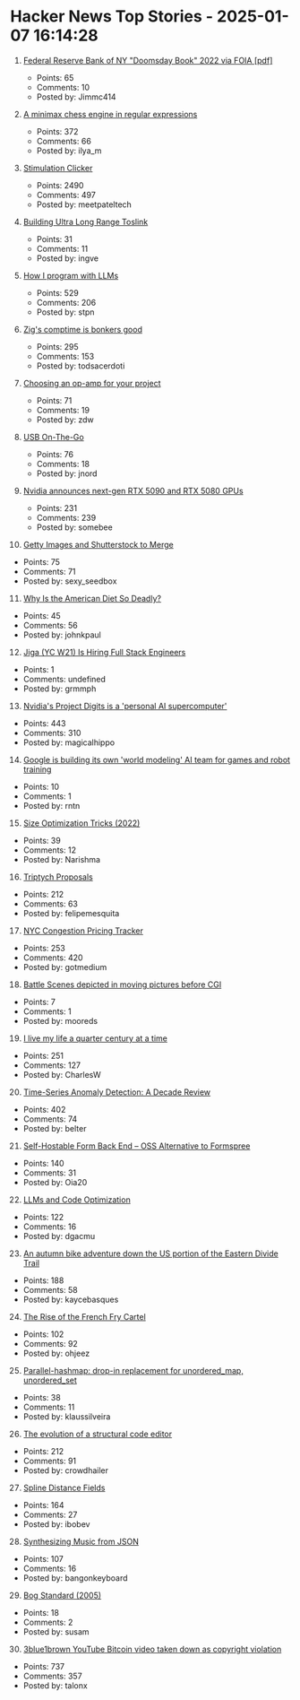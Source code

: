 # Hacker News Top Stories - 2025-01-07 16:14:28

1. [Federal Reserve Bank of NY "Doomsday Book" 2022 via FOIA [pdf]](https://www.crisesnotes.com/content/files/2023/12/NYFRB-2006.--Doomsday-Book--Searchable.pdf)
   - Points: 65
   - Comments: 10
   - Posted by: Jimmc414

2. [A minimax chess engine in regular expressions](https://nicholas.carlini.com/writing/2025/regex-chess.html)
   - Points: 372
   - Comments: 66
   - Posted by: ilya_m

3. [Stimulation Clicker](https://neal.fun/stimulation-clicker/)
   - Points: 2490
   - Comments: 497
   - Posted by: meetpateltech

4. [Building Ultra Long Range Toslink](https://blog.benjojo.co.uk/post/sfp-experiment-ultra-long-range-toslink)
   - Points: 31
   - Comments: 11
   - Posted by: ingve

5. [How I program with LLMs](https://crawshaw.io/blog/programming-with-llms)
   - Points: 529
   - Comments: 206
   - Posted by: stpn

6. [Zig's comptime is bonkers good](https://www.scottredig.com/blog/bonkers_comptime/)
   - Points: 295
   - Comments: 153
   - Posted by: todsacerdoti

7. [Choosing an op-amp for your project](https://lcamtuf.substack.com/p/choosing-an-op-amp-for-your-project)
   - Points: 71
   - Comments: 19
   - Posted by: zdw

8. [USB On-The-Go](https://computer.rip/2024-01-06-usb-on-the-go.html)
   - Points: 76
   - Comments: 18
   - Posted by: jnord

9. [Nvidia announces next-gen RTX 5090 and RTX 5080 GPUs](https://www.theverge.com/2025/1/6/24337396/nvidia-rtx-5080-5090-5070-ti-5070-price-release-date)
   - Points: 231
   - Comments: 239
   - Posted by: somebee

10. [Getty Images and Shutterstock to Merge](https://newsroom.gettyimages.com/en/getty-images/getty-images-and-shutterstock-to-merge-creating-a-premier-visual-content-company)
   - Points: 75
   - Comments: 71
   - Posted by: sexy_seedbox

11. [Why Is the American Diet So Deadly?](https://www.newyorker.com/magazine/2024/01/13/why-is-the-american-diet-so-deadly)
   - Points: 45
   - Comments: 56
   - Posted by: johnkpaul

12. [Jiga (YC W21) Is Hiring Full Stack Engineers](https://www.ycombinator.com/companies/jiga/jobs/KMtdgpo-remote-full-stack-engineer-react-node-mongo)
   - Points: 1
   - Comments: undefined
   - Posted by: grmmph

13. [Nvidia's Project Digits is a 'personal AI supercomputer'](https://techcrunch.com/2025/01/06/nvidias-project-digits-is-a-personal-ai-computer/)
   - Points: 443
   - Comments: 310
   - Posted by: magicalhippo

14. [Google is building its own 'world modeling' AI team for games and robot training](https://www.theverge.com/2025/1/7/24338053/google-deepmind-world-modeling-ai-team-gaming-robot-training)
   - Points: 10
   - Comments: 1
   - Posted by: rntn

15. [Size Optimization Tricks (2022)](https://justine.lol/sizetricks/)
   - Points: 39
   - Comments: 12
   - Posted by: Narishma

16. [Triptych Proposals](https://alexanderpetros.com/triptych/)
   - Points: 212
   - Comments: 63
   - Posted by: felipemesquita

17. [NYC Congestion Pricing Tracker](https://www.congestion-pricing-tracker.com/)
   - Points: 253
   - Comments: 420
   - Posted by: gotmedium

18. [Battle Scenes depicted in moving pictures before CGI](https://battlefieldanomalies.com/category-general/battle-scenes-depicted-in-moving-pictures-before-c-g-i/)
   - Points: 7
   - Comments: 1
   - Posted by: mooreds

19. [I live my life a quarter century at a time](https://tla.systems/blog/2025/01/04/i-live-my-life-a-quarter-century-at-a-time/)
   - Points: 251
   - Comments: 127
   - Posted by: CharlesW

20. [Time-Series Anomaly Detection: A Decade Review](https://arxiv.org/abs/2412.20512)
   - Points: 402
   - Comments: 74
   - Posted by: belter

21. [Self-Hostable Form Back End – OSS Alternative to Formspree](https://github.com/FormBee/FormBee)
   - Points: 140
   - Comments: 31
   - Posted by: Oia20

22. [LLMs and Code Optimization](https://wiredream.com/llm-optimizing-digit-diff/)
   - Points: 122
   - Comments: 16
   - Posted by: dgacmu

23. [An autumn bike adventure down the US portion of the Eastern Divide Trail](https://www.crazyguyonabike.com/doc/?doc_id=26078)
   - Points: 188
   - Comments: 58
   - Posted by: kaycebasques

24. [The Rise of the French Fry Cartel](https://jacobin.com/2025/01/french-fry-price-fixing-antitrust/)
   - Points: 102
   - Comments: 92
   - Posted by: ohjeez

25. [Parallel-hashmap: drop-in replacement for unordered_map, unordered_set](https://github.com/greg7mdp/parallel-hashmap)
   - Points: 38
   - Comments: 11
   - Posted by: klaussilveira

26. [The evolution of a structural code editor](https://crowdhailer.me/2025-01-02/the-evolution-of-a-structural-code-editor/)
   - Points: 212
   - Comments: 91
   - Posted by: crowdhailer

27. [Spline Distance Fields](https://zone.dog/braindump/spline_fields/)
   - Points: 164
   - Comments: 27
   - Posted by: ibobev

28. [Synthesizing Music from JSON](https://phoboslab.org/log/2025/01/synth)
   - Points: 107
   - Comments: 16
   - Posted by: bangonkeyboard

29. [Bog Standard (2005)](https://www.bbc.co.uk/worldservice/learningenglish/radio/specials/1728_uptodate/page25.shtml)
   - Points: 18
   - Comments: 2
   - Posted by: susam

30. [3blue1brown YouTube Bitcoin video taken down as copyright violation](https://twitter.com/3blue1brown/status/1876291319955398799)
   - Points: 737
   - Comments: 357
   - Posted by: talonx

